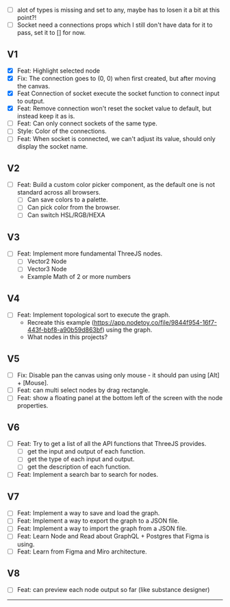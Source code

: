 - [ ] alot of types is missing and set to any, maybe has to losen it a bit at this point?!
- [ ] Socket need a connections props which I still don't have data for it to pass, set it to [] for now.

## V1

- [x] Feat: Highlight selected node
- [x] Fix: The connection goes to (0, 0) when first created, but after moving the canvas.
- [x] Feat Connection of socket execute the socket function to connect input to output.
- [x] Feat: Remove connection won't reset the socket value to default, but instead keep it as is.
- [ ] Feat: Can only connect sockets of the same type.
- [ ] Style: Color of the connections.
- [ ] Feat: When socket is connected, we can't adjust its value, should only display the socket name.

## V2

- [ ] Feat: Build a custom color picker component, as the default one is not standard across all browsers.
    - [ ] Can save colors to a palette.
    - [ ] Can pick color from the browser.
    - [ ] Can switch HSL/RGB/HEXA

## V3

- [ ] Feat: Implement more fundamental ThreeJS nodes.
    - [ ] Vector2 Node
    - [ ] Vector3 Node
    - Example Math of 2 or more numbers

## V4

- [ ] Feat: Implement topological sort to execute the graph.
    - Recreate this example (https://app.nodetoy.co/file/9844f954-16f7-443f-bbf8-a90b59d863bf) using the graph.
    - What nodes in this projects?

## V5

- [ ] Fix: Disable pan the canvas using only mouse - it should pan using [Alt] + [Mouse].
- [ ] Feat: can multi select nodes by drag rectangle.
- [ ] Feat: show a floating panel at the bottom left of the screen with the node properties.

## V6

- [ ] Feat: Try to get a list of all the API functions that ThreeJS provides.
    - [ ] get the input and output of each function.
    - [ ] get the type of each input and output.
    - [ ] get the description of each function.
- [ ] Feat: Implement a search bar to search for nodes.

## V7

- [ ] Feat: Implement a way to save and load the graph.
- [ ] Feat: Implement a way to export the graph to a JSON file.
- [ ] Feat: Implement a way to import the graph from a JSON file.
- [ ] Feat: Learn Node and Read about GraphQL + Postgres that Figma is using.
- [ ] Feat: Learn from Figma and Miro architecture.

## V8

- [ ] Feat: can preview each node output so far (like substance designer)

---
